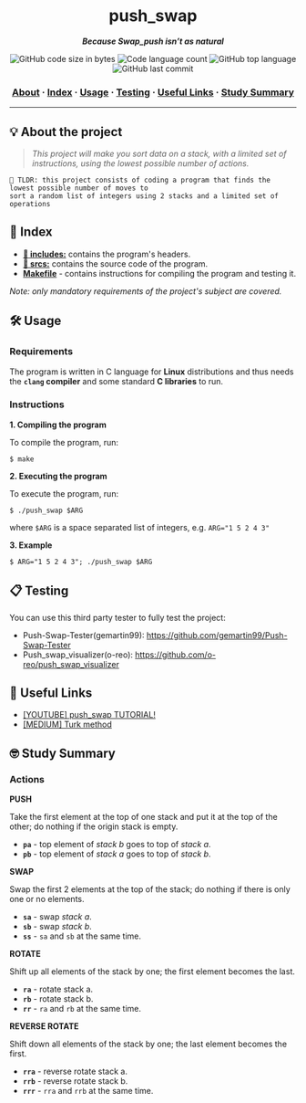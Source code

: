 <h1 align="center">
  push_swap
</h1>

<p align="center">
	<b><i>Because Swap_push isn’t as natural</i></b><br>
</p>

<p align="center">
	<img alt="GitHub code size in bytes" src="https://img.shields.io/github/languages/code-size/RnSiilva/42_push_swap?color=blueviolet" />
	<img alt="Code language count" src="https://img.shields.io/github/languages/count/RnSiilva/42_push_swap?color=blue" />
	<img alt="GitHub top language" src="https://img.shields.io/github/languages/top/RnSiilva/42_push_swap?color=blue" />
	<img alt="GitHub last commit" src="https://img.shields.io/github/last-commit/RnSiilva/42_push_swap?color=brightgreen" />
</p>

<h3 align="center">
	<a href="#%EF%B8%8F-about">About</a>
	<span> · </span>
	<a href="#-index">Index</a>
	<span> · </span>
	<a href="#%EF%B8%8F-usage">Usage</a>
	<span> · </span>
	<a href="#-testing">Testing</a>
	<span> · </span>
	<a href="#-useful-links">Useful Links</a>
	<span> · </span>
	<a href="#-study-summary">Study Summary</a>
</h3>

---

## 💡 About the project

> _This project will make you sort data on a stack, with a limited set of instructions, using the lowest possible number of actions._

	🚀 TLDR: this project consists of coding a program that finds the lowest possible number of moves to
	sort a random list of integers using 2 stacks and a limited set of operations

## 📑 Index

* [**📁 includes:**](push_swap/inc/) contains the program's headers.
* [**📁 srcs:**](push_swap/srcs/) contains the source code of the program.
* [**Makefile**](push_swap/Makefile) - contains instructions for compiling the program and testing it.

_Note: only mandatory requirements of the project's subject are covered._

## 🛠️ Usage

### Requirements

The program is written in C language for **Linux** distributions and thus needs the **`clang` compiler** and some standard **C libraries** to run.

### Instructions

**1. Compiling the program**

To compile the program, run:

```shell
$ make
```

**2. Executing the program**

To execute the program, run:

```shell
$ ./push_swap $ARG
```

where `$ARG` is a space separated list of integers, e.g. `ARG="1 5 2 4 3"`

**3. Example**
```shell
$ ARG="1 5 2 4 3"; ./push_swap $ARG
```

## 📋 Testing

You can use this third party tester to fully test the project:
- Push-Swap-Tester(gemartin99): https://github.com/gemartin99/Push-Swap-Tester
- Push_swap_visualizer(o-reo): https://github.com/o-reo/push_swap_visualizer


## 📌 Useful Links

* [[YOUTUBE] push_swap TUTORIAL!](https://www.youtube.com/watch?v=wRvipSG4Mmk)
* [[MEDIUM] Turk method](https://medium.com/@ayogun/push-swap-c1f5d2d41e97)

## 🤓 Study Summary

### Actions

**PUSH**

Take the first element at the top of one stack and put it at the top of the other; do nothing if the origin stack is empty.

* **`pa`** - top element of _stack b_ goes to top of _stack a_.
* **`pb`** - top element of _stack a_ goes to top of _stack b_.

**SWAP**

Swap the first 2 elements at the top of the stack; do nothing if there is only one or no elements.

* **`sa`** - swap  _stack a_.
* **`sb`** - swap  _stack b_.
* **`ss`** - `sa` and `sb` at the same time.

**ROTATE**

Shift up all elements of the stack by one; the first element becomes the last.

* **`ra`** - rotate stack a.
* **`rb`** - rotate stack b.
* **`rr`** - `ra` and `rb` at the same time.

**REVERSE ROTATE**

Shift down all elements of the stack by one; the last element becomes the first.

* **`rra`** - reverse rotate stack a.
* **`rrb`** - reverse rotate stack b.
* **`rrr`** - `rra` and `rrb` at the same time.
